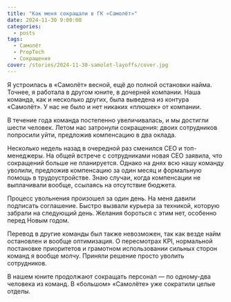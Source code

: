 ```yaml
---
title: "Как меня сокращали в ГК «Самолёт»"
date: 2024-11-30 9:00:00
categories:
  - posts
tags:
  - Самолёт
  - PropTech
  - Сокращения
cover: /stories/2024-11-30-samolet-layoffs/cover.jpg
---
```


Я устроилась в «Самолёт» весной, ещё до полной остановки найма. Точнее, я работала в другом юните, в дочерней компании. Наша команда, как и несколько других, была выведена из контура «Самолёт». У нас не было и нет никаких «плюшек» от компании.

В течение года команда постепенно увеличивалась, и мы достигли шести человек. Летом нас затронули сокращения: двоих сотрудников попросили уйти, предложив компенсацию в два оклада.

Несколько недель назад в очередной раз сменился CEO и топ-менеджеры. На общей встрече с сотрудниками новая CEO заявила, что сокращений больше не планируется. Однако на днях всю нашу команду уволили, предложив компенсацию за один месяц и формальную помощь в трудоустройстве. Знаю случаи, когда компенсации не выплачивали вообще, ссылаясь на отсутствие бюджета.

Процесс увольнения произошел за один день. На меня давили подписать соглашение. Быстро вызвали курьера за техникой, которую забрали на следующий день. Желания бороться с этим нет, особенно перед Новым годом.

Перевод в другие команды был также невозможен, так как везде найм остановлен и вообще оптимизация. О пересмотрах KPI, нормальной постановке приоритетов и грамотном использовании сильных сторон команд я вообще молчу. Приняли решение просто уволить сотрудников.

В нашем юните продолжают сокращать персонал — по одному-два человека из команд. В «большом» «Самолёте» уже сократили целые отделы.
